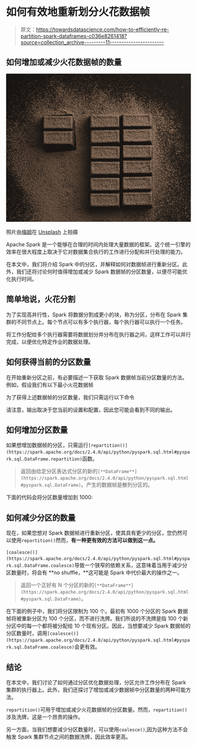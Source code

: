 # 如何有效地重新划分火花数据帧

> 原文：<https://towardsdatascience.com/how-to-efficiently-re-partition-spark-dataframes-c036e8261418?source=collection_archive---------11----------------------->

## 如何增加或减少火花数据帧的数量

![](img/68a17288aaa460b510c1aacc3f5e6844.png)

照片由[梅姆](https://unsplash.com/@picoftasty?utm_source=unsplash&utm_medium=referral&utm_content=creditCopyText)在 [Unsplash](/s/photos/chunks?utm_source=unsplash&utm_medium=referral&utm_content=creditCopyText) 上拍摄

Apache Spark 是一个能够在合理的时间内处理大量数据的框架。这个统一引擎的效率在很大程度上取决于它对数据集合执行的工作进行分配和并行处理的能力。

在本文中，我们将介绍 Spark 中的分区，并解释如何对数据帧进行重新分区。此外，我们还将讨论何时值得增加或减少 Spark 数据帧的分区数量，以便尽可能优化执行时间。

## 简单地说，火花分割

为了实现高并行性，Spark 将数据分割成更小的块，称为分区，分布在 Spark 集群的不同节点上。每个节点可以有多个执行器，每个执行器可以执行一个任务。

将工作分配给多个执行器需要将数据划分并分布在执行器之间，这样工作可以并行完成，以便优化特定作业的数据处理。

## 如何获得当前的分区数量

在开始重新分区之前，有必要描述一下获取 Spark 数据帧当前分区数量的方法。例如，假设我们有以下最小火花数据帧

为了获得上述数据帧的分区数量，我们只需运行以下命令

请注意，输出取决于您当前的设置和配置，因此您可能会看到不同的输出。

## 如何增加分区数量

如果想增加数据帧的分区，只需运行`[repartition()](https://spark.apache.org/docs/2.4.0/api/python/pyspark.sql.html#pyspark.sql.DataFrame.repartition)`函数。

> 返回由给定分区表达式分区的新的`[**DataFrame**](https://spark.apache.org/docs/2.4.0/api/python/pyspark.sql.html#pyspark.sql.DataFrame)`。产生的数据帧是散列分区的。

下面的代码会将分区数量增加到 1000:

## 如何减少分区的数量

现在，如果您想对 Spark 数据帧进行重新分区，使其具有更少的分区，您仍然可以使用`repartition()`然而，**有一种更有效的方法可以做到这一点。**

`[coalesce()](https://spark.apache.org/docs/2.4.0/api/python/pyspark.sql.html#pyspark.sql.DataFrame.coalesce)`导致一个狭窄的依赖关系，这意味着当用于减少分区数量时，将会有 **no shuffle，**这可能是 Spark 中代价最大的操作之一。

> 返回一个正好有 N 个分区的新的`[**DataFrame**](https://spark.apache.org/docs/2.4.0/api/python/pyspark.sql.html#pyspark.sql.DataFrame)`。

在下面的例子中，我们将分区限制为 100 个。最初有 1000 个分区的 Spark 数据帧将被重新分区为 100 个分区，而不进行洗牌。我们所说的不洗牌是指 100 个新分区中的每一个都将被分配给 10 个现有分区。因此，当想要减少 Spark 数据帧的分区数量时，调用`[coalesce()](https://spark.apache.org/docs/2.4.0/api/python/pyspark.sql.html#pyspark.sql.DataFrame.coalesce)`会更有效。

## 结论

在本文中，我们讨论了如何通过分区优化数据处理，分区允许工作分布在 Spark 集群的执行器上。此外，我们还探讨了增加或减少数据帧中分区数量的两种可能方法。

`repartition()`可用于增加或减少火花数据帧的分区数量。然而，`repartition()`涉及洗牌，这是一个昂贵的操作。

另一方面，当我们想要减少分区数量时，可以使用`coalesce()`,因为这种方法不会触发 Spark 集群节点之间的数据洗牌，因此效率更高。